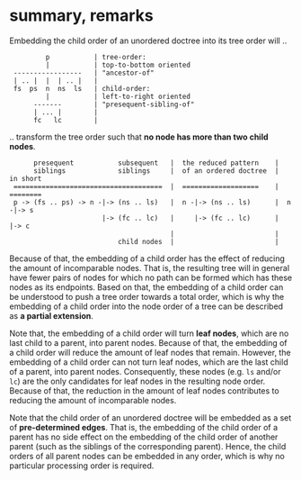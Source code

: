 
<!-- ======================================================================= -->
# summary, remarks

Embedding the child order of an unordered doctree into its tree order will ..

```
         p           | tree-order:
         |           | top-to-bottom oriented
 -----------------   | "ancestor-of"
 | .. |  |  | .. |   |
 fs  ps  n  ns  ls   | child-order:
         |           | left-to-right oriented
      -------        | "presequent-sibling-of"
      | ... |        |
      fc   lc        |
```

.. transform the tree order such that **no node has more than two child nodes**.

```
      presequent           subsequent   |  the reduced pattern    |
      siblings             siblings     |  of an ordered doctree  |  in short
 =====================================  |  ===================    |  ========
 p -> (fs .. ps) -> n -|-> (ns .. ls)   |  n -|-> (ns .. ls)      |  n -|-> s
                       |-> (fc .. lc)   |     |-> (fc .. lc)      |     |-> c
                                        |                         |
                           child nodes  |                         |
```

Because of that, the embedding of a child order has the effect of reducing the
amount of incomparable nodes. That is, the resulting tree will in general have
fewer pairs of nodes for which no path can be formed which has these nodes as
its endpoints. Based on that, the embedding of a child order can be understood
to push a tree order towards a total order, which is why the embedding of a
child order into the node order of a tree can be described as
**a partial extension**.

Note that, the embedding of a child order will turn **leaf nodes**, which are
no last child to a parent, into parent nodes. Because of that, the embedding
of a child order will reduce the amount of leaf nodes that remain. However, the
embedding of a child order can not turn leaf nodes, which are the last child of
a parent, into parent nodes. Consequently, these nodes (e.g. `ls` and/or `lc`)
are the only candidates for leaf nodes in the resulting node order. Because
of that, the reduction in the amount of leaf nodes contributes to reducing the
amount of incomparable nodes.

Note that the child order of an unordered doctree will be embedded as a set of
**pre-determined edges**. That is, the embedding of the child order of a parent
has no side effect on the embedding of the child order of another parent (such
as the siblings of the corresponding parent). Hence, the child orders of all
parent nodes can be embedded in any order, which is why no particular processing
order is required.
